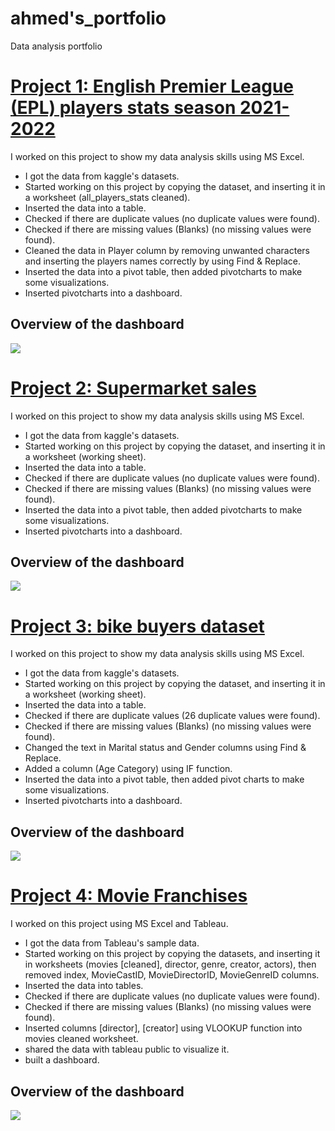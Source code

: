 # ahmed's_portfolio
Data analysis portfolio


# [Project 1: English Premier League (EPL) players stats season 2021-2022](https://github.com/AhmedSayed97/AhmedSayed97/blob/main/EPL_players_stats.xlsx)

I worked on this project to show my data analysis skills using MS Excel.
* I got the data from kaggle's datasets.
* Started working on this project by copying the dataset, and inserting it in a worksheet (all_players_stats cleaned).
* Inserted the data into a table.
* Checked if there are duplicate values (no duplicate values were found).
* Checked if there are missing values (Blanks) (no missing values were found).
* Cleaned the data in Player column by removing unwanted characters and inserting the players names correctly by using Find & Replace.
* Inserted the data into a pivot table, then added pivotcharts to make some visualizations.
* Inserted pivotcharts into a dashboard.

## Overview of the dashboard
![](https://github.com/AhmedSayed97/AhmedSayed97/blob/main/pictures/EPL%20players%20stats.png)



# [Project 2: Supermarket sales](https://github.com/AhmedSayed97/AhmedSayed97/blob/main/supermarket_sales.xlsx)

I worked on this project to show my data analysis skills using MS Excel.
* I got the data from kaggle's datasets.
* Started working on this project by copying the dataset, and inserting it in a worksheet (working sheet).
* Inserted the data into a table.
* Checked if there are duplicate values (no duplicate values were found).
* Checked if there are missing values (Blanks) (no missing values were found).
* Inserted the data into a pivot table, then added pivotcharts to make some visualizations.
* Inserted pivotcharts into a dashboard.

## Overview of the dashboard
![](https://github.com/AhmedSayed97/AhmedSayed97/blob/main/pictures/Supermarket%20sales.png)



# [Project 3: bike buyers dataset](https://github.com/AhmedSayed97/AhmedSayed97/blob/main/bike_buyers.xlsx)

I worked on this project to show my data analysis skills using MS Excel.
* I got the data from kaggle's datasets.
* Started working on this project by copying the dataset, and inserting it in a worksheet (working sheet).
* Inserted the data into a table.
* Checked if there are duplicate values (26 duplicate values were found).
* Checked if there are missing values (Blanks) (no missing values were found).
* Changed the text in Marital status and Gender columns using Find & Replace.
* Added a column (Age Category) using IF function.
* Inserted the data into a pivot table, then added pivot charts to make some visualizations.
* Inserted pivotcharts into a dashboard.

## Overview of the dashboard
![](https://github.com/AhmedSayed97/AhmedSayed97/blob/main/pictures/Bike%20buyers.png)



# [Project 4: Movie Franchises](https://github.com/AhmedSayed97/AhmedSayed97/blob/main/MovieFranchises.xlsx)

I worked on this project using MS Excel and Tableau.
* I got the data from Tableau's sample data.
* Started working on this project by copying the datasets, and inserting it in worksheets (movies [cleaned], director, genre, creator, actors),
 then removed index, MovieCastID, MovieDirectorID, MovieGenreID columns.
* Inserted the data into tables.
* Checked if there are duplicate values (no duplicate values were found).
* Checked if there are missing values (Blanks) (no missing values were found).
* Inserted columns [director], [creator] using VLOOKUP function into movies cleaned worksheet.
* shared the data with tableau public to visualize it.
* built a dashboard.

## Overview of the dashboard
![](https://github.com/AhmedSayed97/AhmedSayed97/blob/main/pictures/Movie%20Franchises.png)



